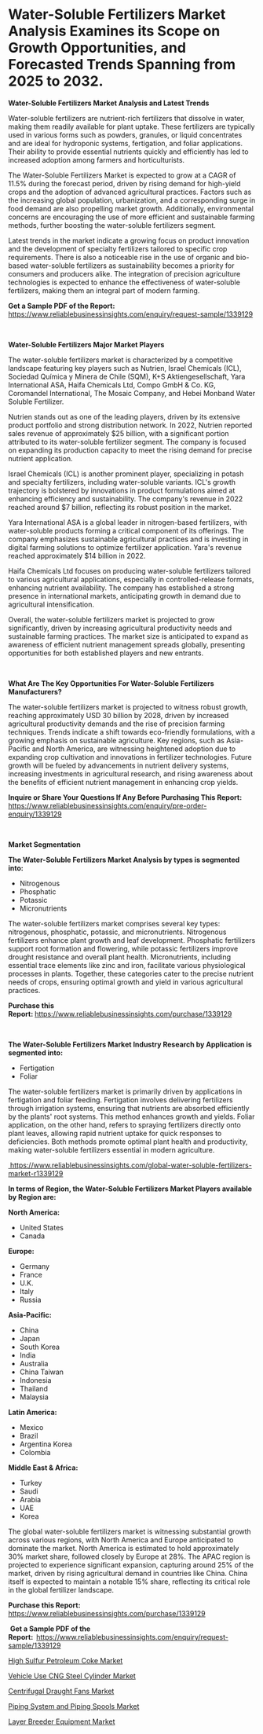<p><h1>Water-Soluble Fertilizers Market Analysis Examines its Scope on Growth Opportunities, and Forecasted Trends Spanning from 2025 to 2032.</h1></p><p><strong>Water-Soluble Fertilizers Market Analysis and Latest Trends</strong></p>
<p><p>Water-soluble fertilizers are nutrient-rich fertilizers that dissolve in water, making them readily available for plant uptake. These fertilizers are typically used in various forms such as powders, granules, or liquid concentrates and are ideal for hydroponic systems, fertigation, and foliar applications. Their ability to provide essential nutrients quickly and efficiently has led to increased adoption among farmers and horticulturists.</p><p>The Water-Soluble Fertilizers Market is expected to grow at a CAGR of 11.5% during the forecast period, driven by rising demand for high-yield crops and the adoption of advanced agricultural practices. Factors such as the increasing global population, urbanization, and a corresponding surge in food demand are also propelling market growth. Additionally, environmental concerns are encouraging the use of more efficient and sustainable farming methods, further boosting the water-soluble fertilizers segment.</p><p>Latest trends in the market indicate a growing focus on product innovation and the development of specialty fertilizers tailored to specific crop requirements. There is also a noticeable rise in the use of organic and bio-based water-soluble fertilizers as sustainability becomes a priority for consumers and producers alike. The integration of precision agriculture technologies is expected to enhance the effectiveness of water-soluble fertilizers, making them an integral part of modern farming.</p></p>
<p><strong>Get a Sample PDF of the Report:&nbsp;</strong> <a href="https://www.reliablebusinessinsights.com/enquiry/request-sample/1339129?utm_campaign=1113&utm_medium=2&utm_source=Github&utm_content=ia&utm_term=08012025&utm_id=water-soluble-fertilizers">https://www.reliablebusinessinsights.com/enquiry/request-sample/1339129</a></p>
<p>&nbsp;</p>
<p><strong>Water-Soluble Fertilizers Major Market Players</strong></p>
<p><p>The water-soluble fertilizers market is characterized by a competitive landscape featuring key players such as Nutrien, Israel Chemicals (ICL), Sociedad Química y Minera de Chile (SQM), K+S Aktiengesellschaft, Yara International ASA, Haifa Chemicals Ltd, Compo GmbH & Co. KG, Coromandel International, The Mosaic Company, and Hebei Monband Water Soluble Fertilizer.</p><p>Nutrien stands out as one of the leading players, driven by its extensive product portfolio and strong distribution network. In 2022, Nutrien reported sales revenue of approximately $25 billion, with a significant portion attributed to its water-soluble fertilizer segment. The company is focused on expanding its production capacity to meet the rising demand for precise nutrient application.</p><p>Israel Chemicals (ICL) is another prominent player, specializing in potash and specialty fertilizers, including water-soluble variants. ICL's growth trajectory is bolstered by innovations in product formulations aimed at enhancing efficiency and sustainability. The company's revenue in 2022 reached around $7 billion, reflecting its robust position in the market.</p><p>Yara International ASA is a global leader in nitrogen-based fertilizers, with water-soluble products forming a critical component of its offerings. The company emphasizes sustainable agricultural practices and is investing in digital farming solutions to optimize fertilizer application. Yara's revenue reached approximately $14 billion in 2022.</p><p>Haifa Chemicals Ltd focuses on producing water-soluble fertilizers tailored to various agricultural applications, especially in controlled-release formats, enhancing nutrient availability. The company has established a strong presence in international markets, anticipating growth in demand due to agricultural intensification.</p><p>Overall, the water-soluble fertilizers market is projected to grow significantly, driven by increasing agricultural productivity needs and sustainable farming practices. The market size is anticipated to expand as awareness of efficient nutrient management spreads globally, presenting opportunities for both established players and new entrants.</p></p>
<p>&nbsp;</p>
<p><strong>What Are The Key Opportunities For Water-Soluble Fertilizers Manufacturers?</strong></p>
<p><p>The water-soluble fertilizers market is projected to witness robust growth, reaching approximately USD 30 billion by 2028, driven by increased agricultural productivity demands and the rise of precision farming techniques. Trends indicate a shift towards eco-friendly formulations, with a growing emphasis on sustainable agriculture. Key regions, such as Asia-Pacific and North America, are witnessing heightened adoption due to expanding crop cultivation and innovations in fertilizer technologies. Future growth will be fueled by advancements in nutrient delivery systems, increasing investments in agricultural research, and rising awareness about the benefits of efficient nutrient management in enhancing crop yields.</p></p>
<p><strong>Inquire or Share Your Questions If Any Before Purchasing This Report:</strong> <a href="https://www.reliablebusinessinsights.com/enquiry/pre-order-enquiry/1339129?utm_campaign=1113&utm_medium=2&utm_source=Github&utm_content=ia&utm_term=08012025&utm_id=water-soluble-fertilizers">https://www.reliablebusinessinsights.com/enquiry/pre-order-enquiry/1339129</a></p>
<p>&nbsp;</p>
<p><strong>Market Segmentation</strong></p>
<p><strong>The Water-Soluble Fertilizers Market Analysis by types is segmented into:</strong></p>
<p><ul><li>Nitrogenous</li><li>Phosphatic</li><li>Potassic</li><li>Micronutrients</li></ul></p>
<p><p>The water-soluble fertilizers market comprises several key types: nitrogenous, phosphatic, potassic, and micronutrients. Nitrogenous fertilizers enhance plant growth and leaf development. Phosphatic fertilizers support root formation and flowering, while potassic fertilizers improve drought resistance and overall plant health. Micronutrients, including essential trace elements like zinc and iron, facilitate various physiological processes in plants. Together, these categories cater to the precise nutrient needs of crops, ensuring optimal growth and yield in various agricultural practices.</p></p>
<p><strong>Purchase this Report:&nbsp;</strong><a href="https://www.reliablebusinessinsights.com/purchase/1339129?utm_campaign=1113&utm_medium=2&utm_source=Github&utm_content=ia&utm_term=08012025&utm_id=water-soluble-fertilizers">https://www.reliablebusinessinsights.com/purchase/1339129</a></p>
<p>&nbsp;</p>
<p><strong>The Water-Soluble Fertilizers Market Industry Research by Application is segmented into:</strong></p>
<p><ul><li>Fertigation</li><li>Foliar</li></ul></p>
<p><p>The water-soluble fertilizers market is primarily driven by applications in fertigation and foliar feeding. Fertigation involves delivering fertilizers through irrigation systems, ensuring that nutrients are absorbed efficiently by the plants' root systems. This method enhances growth and yields. Foliar application, on the other hand, refers to spraying fertilizers directly onto plant leaves, allowing rapid nutrient uptake for quick responses to deficiencies. Both methods promote optimal plant health and productivity, making water-soluble fertilizers essential in modern agriculture.</p></p>
<p><a href="https://www.reliablebusinessinsights.com/global-water-soluble-fertilizers-market-r1339129?utm_campaign=1113&utm_medium=2&utm_source=Github&utm_content=ia&utm_term=08012025&utm_id=water-soluble-fertilizers">&nbsp;https://www.reliablebusinessinsights.com/global-water-soluble-fertilizers-market-r1339129</a></p>
<p><strong>In terms of Region, the Water-Soluble Fertilizers Market Players available by Region are:</strong></p>
<p>
    <p> <strong> North America: </strong>
        <ul>
            <li>United States</li>
            <li>Canada</li>
        </ul>
        </p> 
    <p> <strong> Europe: </strong>
        <ul>
            <li>Germany</li>
            <li>France</li>
            <li>U.K.</li>
            <li>Italy</li>
            <li>Russia</li>
        </ul>
        </p> 
    <p> <strong> Asia-Pacific: </strong>
        <ul>
            <li>China</li>
            <li>Japan</li>
            <li>South Korea</li>
            <li>India</li>
            <li>Australia</li>
            <li>China Taiwan</li>
            <li>Indonesia</li>
            <li>Thailand</li>
            <li>Malaysia</li>
        </ul>
        </p> 
    <p> <strong> Latin America: </strong>
        <ul>
            <li>Mexico</li>
            <li>Brazil</li>
            <li>Argentina Korea</li>
            <li>Colombia</li>
        </ul>
        </p> 
    <p> <strong> Middle East & Africa: </strong>
        <ul>
            <li>Turkey</li>
            <li>Saudi</li>
            <li>Arabia</li>
            <li>UAE</li>
            <li>Korea</li>
        </ul>
    </p>
    </p>
<p><p>The global water-soluble fertilizers market is witnessing substantial growth across various regions, with North America and Europe anticipated to dominate the market. North America is estimated to hold approximately 30% market share, followed closely by Europe at 28%. The APAC region is projected to experience significant expansion, capturing around 25% of the market, driven by rising agricultural demand in countries like China. China itself is expected to maintain a notable 15% share, reflecting its critical role in the global fertilizer landscape.</p></p>
<p><strong>Purchase this Report: </strong><a href="https://www.reliablebusinessinsights.com/purchase/1339129?utm_campaign=1113&utm_medium=2&utm_source=Github&utm_content=ia&utm_term=08012025&utm_id=water-soluble-fertilizers">https://www.reliablebusinessinsights.com/purchase/1339129</a></p>
<p>&nbsp;<strong>Get a Sample PDF of the Report:&nbsp;&nbsp;</strong><a href="https://www.reliablebusinessinsights.com/enquiry/request-sample/1339129?utm_campaign=1113&utm_medium=2&utm_source=Github&utm_content=ia&utm_term=08012025&utm_id=water-soluble-fertilizers">https://www.reliablebusinessinsights.com/enquiry/request-sample/1339129</a></p>
<p><strong></strong></p>
<p><p><a href="https://github.com/princessbartram3/Market-Research-Report-List-1/blob/main/high-sulfur-petroleum-coke-market.md?utm_campaign=1113&utm_medium=2&utm_source=Github&utm_content=ia&utm_term=08012025&utm_id=water-soluble-fertilizers">High Sulfur Petroleum Coke Market</a></p><p><a href="https://github.com/edacruz6/Market-Research-Report-List-1/blob/main/vehicle-use-cng-steel-cylinder-market.md?utm_campaign=1113&utm_medium=2&utm_source=Github&utm_content=ia&utm_term=08012025&utm_id=water-soluble-fertilizers">Vehicle Use CNG Steel Cylinder Market</a></p><p><a href="https://www.linkedin.com/pulse/comprehensive-examination-centrifugal-draught-fans-market-basis-type-o3u4e?utm_campaign=1113&utm_medium=2&utm_source=Github&utm_content=ia&utm_term=08012025&utm_id=water-soluble-fertilizers">Centrifugal Draught Fans Market</a></p><p><a href="https://www.linkedin.com/pulse/piping-system-spools-market-report-2025-2032-cagr-analysis-growth-trends-k8y4e?utm_campaign=1113&utm_medium=2&utm_source=Github&utm_content=ia&utm_term=08012025&utm_id=water-soluble-fertilizers">Piping System and Piping Spools Market</a></p><p><a href="https://www.linkedin.com/pulse/analyzing-layer-breeder-equipment-market-2025-2032-comprehensive-report-dtnxe?utm_campaign=1113&utm_medium=2&utm_source=Github&utm_content=ia&utm_term=08012025&utm_id=water-soluble-fertilizers">Layer Breeder Equipment Market</a></p></p>